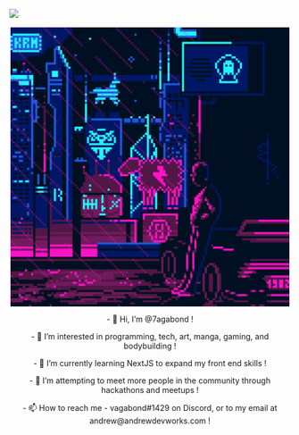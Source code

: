 ![](https://komarev.com/ghpvc/?username=7agabond)

<p align="center">
  <img src="./zbpfhnl6piw91.gif" width="500" align="center" />
</p>

<p align="center">
  - 👋 Hi, I’m @7agabond !
</p>

<p align="center">
  - 👀 I’m interested in programming, tech, art, manga, gaming, and bodybuilding !
</p>

<p align="center">
  - 🌱 I’m currently learning NextJS to expand my front end skills !
</p>

<p align="center">
  - 💞️ I’m attempting to meet more people in the community through hackathons and meetups !
</p>

<p align="center">
  - 📫 How to reach me - vagabond#1429 on Discord, or to my email at andrew@andrewdevworks.com !
</p>

<!---
7agabond/7agabond is a ✨ special ✨ repository because its `README.md` (this file) appears on your GitHub profile.
You can click the Preview link to take a look at your changes.
--->
